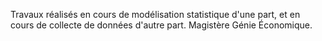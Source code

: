 Travaux réalisés en cours de modélisation statistique d'une part, et en cours de collecte de données d'autre part. Magistère Génie Économique.
